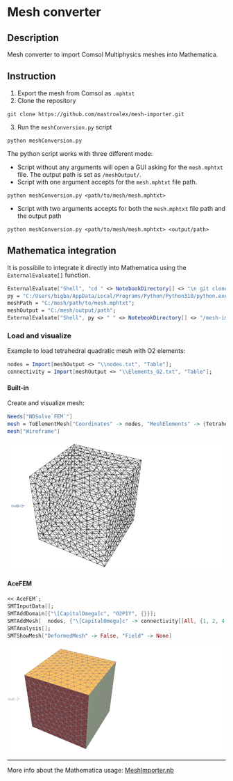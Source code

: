 # Mesh converter
## Description
Mesh converter to import Comsol Multiphysics meshes into Mathematica.

## Instruction

1. Export the mesh from Comsol as `.mphtxt` 
2. Clone the repository

```shell
git clone https://github.com/mastroalex/mesh-importer.git
```

3. Run the `meshConversion.py` script

```shell
python meshConversion.py
```

The python script works with three different mode:
- Script without any arguments will open a GUI asking for the `mesh.mphtxt` file. The output path is set as `/meshOutput/`.
- Script with one argument accepts for the `mesh.mphtxt` file path.

```shell
python meshConversion.py <path/to/mesh/mesh.mphtxt>
```
- Script with two arguments accepts for both the `mesh.mphtxt` file path and the output path

```shell
python meshConversion.py <path/to/mesh/mesh.mphtxt> <output/path>
```

## Mathematica integration

It is possibile to integrate it directly into Mathematica using the `ExternalEvaluate[]` function.

```mathematica
ExternalEvaluate["Shell", "cd " <> NotebookDirectory[] <> "\n git clone \ https://github.com/mastroalex/mesh-importer.git "]
py = "C:/Users/bigba/AppData/Local/Programs/Python/Python310/python.exe";
meshPath = "C:/mesh/path/to/mesh.mphtxt";
meshOutput = "C:/mesh/output/path";
ExternalEvaluate["Shell", py <> " " <> NotebookDirectory[] <> "/mesh-importer/meshConversion.py" <> " " <> meshPath <> " " <>   meshOutput]
```

### Load and visualize

Example to load tetrahedral quadratic mesh with O2 elements:

```mathematica
nodes = Import[meshOutput <> "\\nodes.txt", "Table"];
connectivity = Import[meshOutput <> "\\Elements_O2.txt", "Table"];
```

#### Built-in 

Create and visualize mesh: 

```mathematica
Needs["NDSolve`FEM`"]
mesh = ToElementMesh["Coordinates" -> nodes, "MeshElements" -> {TetrahedronElement[connectivity[[All, {1, 2, 4, 3}]]]}]
mesh["Wireframe"]
```

![Alt text](data/mesh1.png)


#### AceFEM

```mathematica
<< AceFEM`;
SMTInputData[];
SMTAddDomain[{"\[CapitalOmega]c", "O2P1Y", {}}];
SMTAddMesh[  nodes, {"\[CapitalOmega]c" -> connectivity[[All, {1, 2, 4, 3, 5, 9, 8, 6, 7, 10}]]}];
SMTAnalysis[];
SMTShowMesh["DeformedMesh" -> False, "Field" -> None]
```

![Alt text](data/mesh2.png)

---

More info about the Mathematica usage: [MeshImporter.nb](https://github.com/mastroalex/mesh-importer/blob/main/data/MeshConverter.nb)

